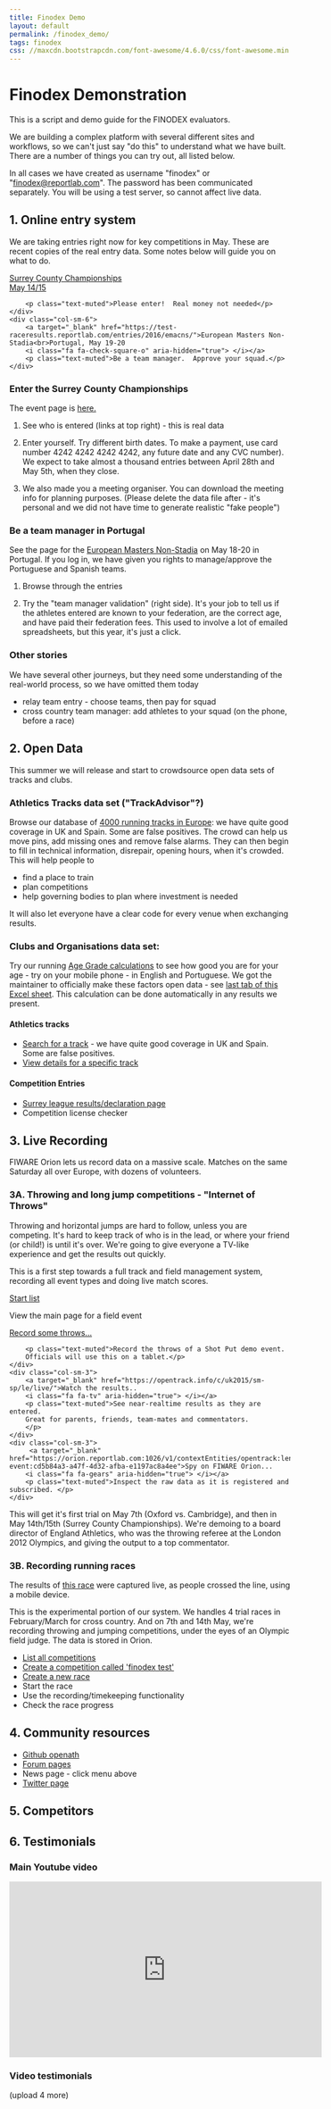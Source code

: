 ```yaml
---
title: Finodex Demo
layout: default
permalink: /finodex_demo/
tags: finodex
css: //maxcdn.bootstrapcdn.com/font-awesome/4.6.0/css/font-awesome.min.css
---
```


# Finodex Demonstration
This is a script and demo guide for the FINODEX evaluators.

We are building a complex platform with several different sites and workflows, so we can't just say "do this" to understand what we have built.  There are a number of things you can try out, all listed below.

In all cases we have created as username "finodex" or "finodex@reportlab.com".  The password has been communicated separately.   You will be using a test server, so cannot affect live data.

## 1. Online entry system

We are taking entries right now for key competitions in May.  These are recent copies of the real entry data.  Some notes below will guide you on what to do.

<div class="row finodex">
	<div class="col-sm-6">
		<a target="_blank" href="https://test-raceresults.reportlab.com/entries/2016/surreytf/">Surrey County Championships<br>May 14/15
		<i class="fa fa-flag-checkered" aria-hidden="true"> </i></a>
		
		<p class="text-muted">Please enter!  Real money not needed</p>
	</div>
	<div class="col-sm-6">
		<a target="_blank" href="https://test-raceresults.reportlab.com/entries/2016/emacns/">European Masters Non-Stadia<br>Portugal, May 19-20
		<i class="fa fa-check-square-o" aria-hidden="true"> </i></a>
		<p class="text-muted">Be a team manager.  Approve your squad.</p>
	</div>
</div>

### Enter the Surrey County Championships

The event page is <a href="https://test-raceresults.reportlab.com/entries/2016/surreytf/">here.</a>

 1. See who is entered (links at top right) - this is real data
 2. Enter yourself.  Try different birth dates.   To make a payment, use card number 4242 4242 4242 4242, any future date and any CVC number).   We expect to take almost a thousand entries between April 28th and May 5th, when they close.

 3. We also made you a meeting organiser.  You can download the meeting info for planning purposes.  (Please delete the data file after - it's personal and we did not have time to generate realistic "fake people")

### Be a team manager in Portugal

See the page for the 
<a href="https://test-raceresults.reportlab.com/entries/2016/emacns/">European Masters Non-Stadia</a> on May 18-20 in Portugal.  If you log in, we have given you rights to manage/approve the Portuguese and Spanish teams.

 1. Browse through the entries

 2. Try the "team manager validation" (right side).  It's your job to tell us if the athletes entered are known to your federation, are the correct age, and have paid their federation fees.  This used to involve a lot of emailed spreadsheets, but this year, it's just a click.

### Other stories

We have several other journeys, but they need some understanding of the real-world process, so we have omitted them today

 - relay team entry - choose teams, then pay for squad
 - cross country team manager: add athletes to your squad (on the phone, before a race)

## 2. Open Data

This summer we will release and start to crowdsource open data sets of tracks and clubs.

### Athletics Tracks data set  ("TrackAdvisor"?)
Browse our database of <a href="https://opentrack.info/v/">4000 running tracks in Europe</a>:  we have quite good coverage in UK and Spain.  Some are false positives.  The crowd can help us move pins, add missing ones and remove false alarms.  They can then begin to fill in technical information, disrepair, opening hours, when it's crowded. This will help people to
 - find a place to train
 - plan competitions
 - help governing bodies to plan where investment is needed

It will also let everyone have a clear code for every venue when exchanging results.

### Clubs and Organisations data set:  



Try our running <a href="http://www.reportlab.com/sp/agegrade.html">Age Grade calculations</a> to see how good you are for your age - try on your mobile phone - in English and Portuguese.   We got the maintainer to officially make these factors open data - see <a href="http://www.howardgrubb.co.uk/athletics/data/wavacalc15.xls">last tab of this Excel sheet</a>.  This calculation can be done automatically in any results we present.




#### Athletics tracks
 * <a href="https://opentrack.info/v/">Search for a track</a> - we have quite good coverage in UK and Spain.  Some are false positives.
 * <a href="https://opentrack.info/v/dd354e92-65f5-4ca5-9a5c-b013ac887777/">View details for a specific track<a/>

#### Competition Entries
  * <a href="https://surreyleague.org/slm/race/120/">Surrey league results/declaration page</a>
  * Competition license checker

## 3. Live Recording

FIWARE Orion lets us record data on a massive scale.  Matches on the same Saturday all over Europe, with dozens of volunteers.  



### 3A. Throwing and long jump competitions - "Internet of Throws"

Throwing and horizontal jumps are hard to follow, unless you are competing. 
It's hard to keep track of who is in the lead, or where your friend (or child!) is until it's over.  We're going to give everyone
a TV-like experience and get the results out quickly.

This is a first step towards a full track and field management system, recording
all event types and doing live match scores.

<div class="row finodex">
	<div class="col-sm-3">
		<a target="_blank" href="https://opentrack.info/c/uk2015/sm-sp/le/">Start list
		<i class="fa fa-check-square-o" aria-hidden="true"> </i></a>
		<p class="text-muted">View the main page for a field event </p>
	</div>
	<div class="col-sm-3">
		<a target="_blank" href="https://opentrack.info/c/uk2015/sm-sp/length/">Record some throws...
		<i class="fa fa-flag-checkered" aria-hidden="true"> </i></a>
		
		<p class="text-muted">Record the throws of a Shot Put demo event.
		Officials will use this on a tablet.</p>
	</div>
	<div class="col-sm-3">
		<a target="_blank" href="https://opentrack.info/c/uk2015/sm-sp/le/live/">Watch the results..
		<i class="fa fa-tv" aria-hidden="true"> </i></a>
		<p class="text-muted">See near-realtime results as they are entered.
		Great for parents, friends, team-mates and commentators.
		</p>
	</div>
	<div class="col-sm-3">
		 <a target="_blank" href="https://orion.reportlab.com:1026/v1/contextEntities/opentrack:length-event:cd5b84a3-a47f-4d32-afba-e1197ac8a4ee">Spy on FIWARE Orion...
		<i class="fa fa-gears" aria-hidden="true"> </i></a>
		<p class="text-muted">Inspect the raw data as it is registered and subscribed. </p>
	</div>
</div>
 
This will get it's first trial on May 7th (Oxford vs. Cambridge), and then in May 14th/15th (Surrey County Championships).  We're demoing to a board director of
England Athletics, who was the throwing referee at the London 2012 Olympics,
and giving the output to a top commentator.

### 3B.  Recording running races

The results of <a href="">this race</a> were captured live, as people crossed the line, using a mobile device.

This is the experimental portion of our system.  We handles 4 trial races in February/March for cross country.  And on 7th and 14th May, we're recording throwing and jumping competitions, under the eyes of an Olympic field judge.  The data is stored in Orion.

 * <a href="https://opentrack.info/c/"> List all competitions</a>
 * <a href="https://opentrack.info/c/edit/">Create a competition called 'finodex test'</a>
 * <a href="https://opentrack.info/c/edit/">Create a new race</a>
 * Start the race
 * Use the recording/timekeeping functionality
 * Check the race progress

## 4. Community resources
 * <a href="https://github.com/openath">Github openath</a>
 * <a href="http://forum.opentrack.run/">Forum pages</a>
 * News page - click menu above
 * <a href="https://twitter.com/open_trak">Twitter page</a>

## 5. Competitors

## 6. Testimonials

### Main Youtube video
<iframe width="560" height="315" src="https://www.youtube.com/embed/SdTcpxOYVxA" frameborder="0" allowfullscreen></iframe>

### Video testimonials
(upload 4 more)




